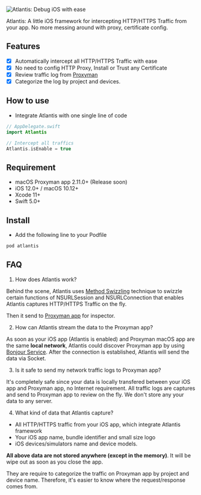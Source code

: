 ![Atlantis: Debug iOS with ease](https://raw.githubusercontent.com/ProxymanApp/atlantis/main/images/cover.png)

Atlantis: A little iOS framework for intercepting HTTP/HTTPS Traffic from your app. No more messing around with proxy, certificate config. 

## Features
- [x] Automatically intercept all HTTP/HTTPS Traffic with ease
- [x] No need to config HTTP Proxy, Install or Trust any Certificate
- [x] Review traffic log from [Proxyman](https://proxyman.io)
- [x] Categorize the log by project and devices.

## How to use
- Integrate Atlantis with one single line of code

```swift
// AppDelegate.swift
import Atlantis

// Intercept all traffics
Atlantis.isEnable = true
```

## Requirement
- macOS Proxyman app 2.11.0+ (Release soon)
- iOS 12.0+ / macOS 10.12+
- Xcode 11+
- Swift 5.0+

## Install
- Add the following line to your Podfile

```bash 
pod atlantis
```

## FAQ
1. How does Atlantis work?

Behind the scene, Atlantis uses [Method Swizzling](https://nshipster.com/method-swizzling/) technique to swizzle certain functions of NSURLSession and NSURLConnection that enables Atlantis captures HTTP/HTTPS Traffic on the fly.

Then it send to [Proxyman app](https://proxyman.io) for inspector.

2. How can Atlantis stream the data to the Proxyman app?

As soon as your iOS app (Atlantis is enabled) and Proxyman macOS app are the same **local network**, Atlantis could discover Proxyman app by using [Bonjour Service](https://developer.apple.com/bonjour/). After the connection is established, Atlantis will send the data via Socket.

3. Is it safe to send my network traffic logs to Proxyman app?

It's completely safe since your data is locally transfered between your iOS app and Proxyman app, no Internet requirement. All traffic logs are captures and send to Proxyman app to review on the fly. We don't store any your data to any server.

4. What kind of data that Atlantis capture?

- All HTTP/HTTPS traffic from your iOS app, which integrate Atlantis framework 
- Your iOS app name, bundle identifier and small size logo
- iOS devices/simulators name and device models.

**All above data are not stored anywhere (except in the memory)**. It will be wipe out as soon as you close the app. 

They are require to categorize the traffic on Proxyman app by project and device name. Therefore, it's easier to know where the request/response comes from.




